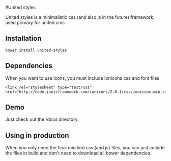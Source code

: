 #United styles

United styles is a minimalistic css (and also js in the future) framework, used primary for  united cms.

## Installation

	bower install united-styles

## Dependencies
When you want to use icons, you must include Ionicons css and font files

	<link rel="stylesheet" type="text/css" href="http://code.ionicframework.com/ionicons/2.0.1/css/ionicons.min.css">

## Demo
	
Just check out the /docs directory.
	
## Using in production
When you only need the final minified css (and js) files, you can just include the files in build and don't need to download all bower dependencies.